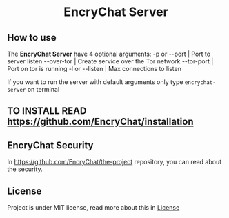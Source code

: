 <h1 align="center"> EncryChat Server </h1>

## How to use

The **EncryChat Server** have 4 optional arguments:
-p or --port | Port to server listen
--over-tor | Create service over the Tor network
--tor-port | Port on tor is running
-l or --listen | Max connections to listen

If you want to run the server with default arguments only type ``` encrychat-server ``` on terminal


## TO INSTALL READ https://github.com/EncryChat/installation

## EncryChat Security
In https://github.com/EncryChat/the-project repository, you can read about the security.

## License
Project is under MIT license, read more about this in [License](LICENSE.md)
